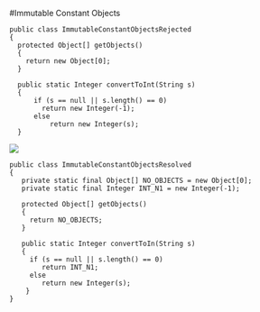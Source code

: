 #Immutable Constant Objects

```
public class ImmutableConstantObjectsRejected
{
  protected Object[] getObjects() 
  {
    return new Object[0];  
  }
 
  public static Integer convertToInt(String s) 
  {
      if (s == null || s.length() == 0)
        return new Integer(-1); 
      else 
          return new Integer(s);
  }
```

![](http://www.iconki.com/icons/Software-Applications/32x32-Applications-Basics/arrow_down_blue.png)

```
public class ImmutableConstantObjectsResolved
{
   private static final Object[] NO_OBJECTS = new Object[0];
   private static final Integer INT_N1 = new Integer(-1);
  
   protected Object[] getObjects() 
   {
     return NO_OBJECTS;
   }
     
   public static Integer convertToIn(String s) 
   {
     if (s == null || s.length() == 0)
        return INT_N1;
     else
        return new Integer(s);
    }
}
```